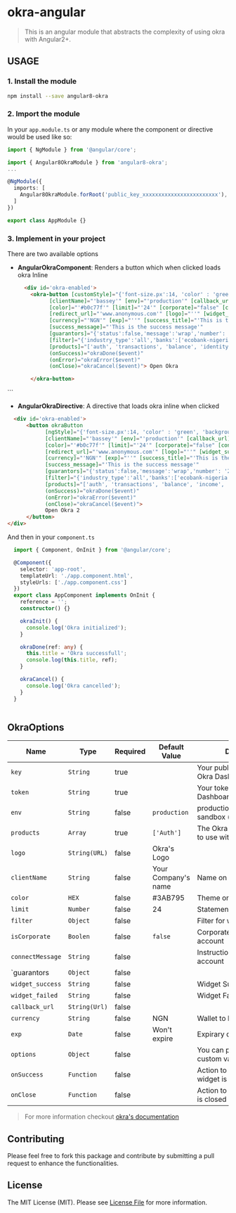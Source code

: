 # okra-angular
> This is an angular module that abstracts the complexity of using okra with Angular2+.

## USAGE

### 1. Install the module
```sh
npm install --save angular8-okra
```

### 2. Import the module
In your `app.module.ts` or any module where the component or directive would be used like so:

```ts
import { NgModule } from '@angular/core';

import { Angular8OkraModule } from 'angular8-okra';
...

@NgModule({
  imports: [
    Angular8OkraModule.forRoot('public_key_xxxxxxxxxxxxxxxxxxxxxxxx'),
  ]
})

export class AppModule {}
```

### 3. Implement in your project
There are two available options

* **AngularOkraComponent**: Renders a button which when clicked loads okra Inline
  ```html
    <div id='okra-enabled'>
      <okra-button [customStyle]="{'font-size.px':14, 'color' : 'green', 'background-color' : 'coral'}"
            [clientName]="'bassey'" [env]="'production'" [callback_url]="'sandbox'" [token]="'5da6358330a943486f34dcfd'"
            [color]="'#b0c77f'" [limit]="'24'" [corporate]="false" [connectMessage]="'This is my connect message'"
            [redirect_url]="'www.anonymous.com'" [logo]="''" [widget_success]="'This is the widget success'"
            [currency]="'NGN'" [exp]="''" [success_title]="'This is the success title'"
            [success_message]="'This is the success message'"
            [guarantors]="{'status':false,'message':'wrap','number': '2'}"
            [filter]="{'industry_type':'all','banks':['ecobank-nigeria','fidelity-bank','first-bank-of-nigeria']}"
            [products]="['auth', 'transactions', 'balance', 'identity']" 
            (onSuccess)="okraDone($event)"
            (onError)="okraError($event)" 
            (onClose)="okraCancel($event)"> Open Okra

      </okra-button>
</div>
  ```

*  **AngularOkraDirective**: A directive that loads okra inline when clicked
```html
  <div id='okra-enabled'>
      <button okraButton
            [ngStyle]="{'font-size.px':14, 'color' : 'green', 'background-color' : 'coral', 'margin-top' : '230px'}"
            [clientName]="'bassey'" [env]="'production'" [callback_url]="'sandbox'" [token]="'5ea6358130a943486977edced'"
            [color]="'#b0c77f'" [limit]="'24'" [corporate]="false" [connectMessage]="'This is my connect message'"
            [redirect_url]="'www.anonymous.com'" [logo]="''" [widget_success]="'This is the widget success'"
            [currency]="'NGN'" [exp]="''" [success_title]="'This is the success title'"
            [success_message]="'This is the success message'"
            [guarantors]="{'status':false,'message':'wrap','number': '2'}"
            [filter]="{'industry_type':'all','banks':['ecobank-nigeria','fidelity-bank','first-bank-of-nigeria']}"
            [products]="['auth', 'transactions', 'balance', 'income', 'identity']" 
            (onSuccess)="okraDone($event)"
            (onError)="okraError($event)" 
            (onClose)="okraCancel($event)">
            Open Okra 2
      </button>
</div>
```

And then in your `component.ts`
```ts
  import { Component, OnInit } from '@angular/core';

  @Component({
    selector: 'app-root',
    templateUrl: './app.component.html',
    styleUrls: ['./app.component.css']
  })
  export class AppComponent implements OnInit {
    reference = '';
    constructor() {}

    okraInit() {
      console.log('Okra initialized');
    }

    okraDone(ref: any) {
      this.title = 'Okra successfull';
      console.log(this.title, ref);
    }

    okraCancel() {
      console.log('Okra cancelled');
    }
  }
  
```


## OkraOptions

|Name                   | Type           | Required            | Default Value       | Description         |
|-----------------------|----------------|---------------------|---------------------|---------------------|
|  `key `               | `String`       | true                |                     | Your public key from your Okra Dashboard.
|  `token `             | `String`       | true                |                     | Your token from your Okra Dashboard.
|  `env `               | `String`       | false               |`production`         | production(live)/production-sandbox (test)
|  `products`           | `Array`        | true                | `['Auth']`          | The Okra products you want to use with the widget.
|  `logo `              | `String(URL)`  | false               | Okra's Logo         | 
|  `clientName `        | `String`       | false               | Your Company's name | Name on the widget 
|  `color`              | `HEX   `       | false               | #3AB795             | Theme on the widget 
|  `limit`              | `Number`       | false               | 24                  | Statement length
|  `filter`             | `Object`       | false               |                     | Filter for widget
|  `isCorporate`        | `Boolen`       | false               | `false`             | Corporate or Individual account
|  `connectMessage`     | `String`       | false               |                     | Instruction to connnect account
|  `guarantors          | `Object`       | false               |                     | 
|  `widget_success`     | `String`       | false               |                     | Widget Success Message
|  `widget_failed`      | `String`       | false               |                     | Widget Failed Message
|  `callback_url`       | `String(Url)`  | false               |                     | 
|  `currency`           | `String`       | false               | NGN                 | Wallet to bill
|  `exp`                | `Date`         | false               | Won't expire        | Expirary date of widget
|  `options`            | `Object`       | false               |                     | You can pass a object custom values eg id
|  `onSuccess`          | `Function`     | false               |                     | Action to perform after widget is successful
|  `onClose`            | `Function`     | false               |                     | Action to perform if widget is closed






> For more information checkout [okra's documentation](https://docs.okra.ng)

## Contributing

Please feel free to fork this package and contribute by submitting a pull request to enhance the functionalities.

## License

The MIT License (MIT). Please see [License File](LICENSE.md) for more information.
